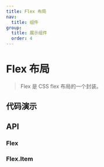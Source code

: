 ```yaml
---
title: Flex 布局
nav:
  title: 组件
group:
  title: 展示组件
  order: 4
---
```


# Flex 布局

> Flex 是 CSS flex 布局的一个封装。

## 代码演示

<code src="./__fixtures__/basic.tsx"></code>

## API

### Flex

### Flex.Item
